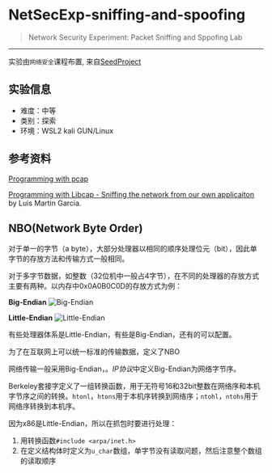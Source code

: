 # NetSecExp-sniffing-and-spoofing
> Network Security Experiment: Packet Sniffing and Sppofing Lab
---
实验由`网络安全`课程布置, 来自[SeedProject](https://seedsecuritylabs.org/Labs_16.04/Networking/Sniffing_Spoofing/)

## 实验信息
- 难度：中等
- 类别：探索
- 环境：WSL2 kali GUN/Linux

## 参考资料
[Programming with pcap](http://www.tcpdump.org/pcap.htm)

[Programming with Libcap - Sniffing the network from our own applicaiton](http://recursos.aldabaknocking.com/libpcapHakin9LuisMartinGarcia.pdf) by Luis Martin Garcia.

## NBO(Network Byte Order)
对于单一的字节（a byte），大部分处理器以相同的顺序处理位元（bit），因此单字节的存放方法和传输方式一般相同。

对于多字节数据，如整数（32位机中一般占4字节），在不同的处理器的存放方式主要有两种。以内存中0x0A0B0C0D的存放方式为例：

**Big-Endian**
![Big-Endian](https://upload.wikimedia.org/wikipedia/commons/thumb/5/54/Big-Endian.svg/420px-Big-Endian.svg.png)

**Little-Endian**
![Little-Endian](https://upload.wikimedia.org/wikipedia/commons/thumb/e/ed/Little-Endian.svg/420px-Little-Endian.svg.png)

有些处理器体系是Little-Endian，有些是Big-Endian，还有的可以配置。

为了在互联网上可以统一标准的传输数据，定义了NBO

网络传输一般采用Big-Endian，。*IP协议*中定义Big-Endian为网络字节序。

Berkeley套接字定义了一组转换函数，用于无符号16和32bit整数在网络序和本机字节序之间的转换。`htonl`，`htons`用于本机序转换到网络序；`ntohl`，`ntohs`用于网络序转换到本机序。

因为x86是Little-Endian，所以在抓包时要进行处理：
1. 用转换函数`#include <arpa/inet.h>`
2. 在定义结构体时定义为`u_char`数组，单字节没有读取问题，然后注意整个数组的读取顺序
